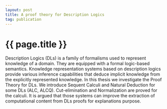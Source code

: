 ```yaml
---
layout: post
title: A proof theory for Description Logics
tag: publication
---
```


{{ page.title }}
================

Description Logics (DLs) is a family of formalisms used to represent
knowledge of a domain. They are equipped with a formal logic-based
semantics. Knowledge representation systems based on description
logics provide various inference capabilities that deduce implicit
knowledge from the explicitly represented knowledge. In this thesis we
investigate the Proof Theory for DLs. We introduce Sequent Calculi and
Natural Deduction for some DLs (ALC, ALCQ). Cut-elimination and
Normalization are proved for the calculi. It is argued that those
systems can improve the extraction of computational content from DLs
proofs for explanations purpose.


